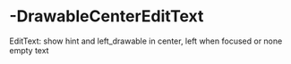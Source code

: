 # -DrawableCenterEditText
EditText: show hint and left_drawable in center, left when focused or none empty text
